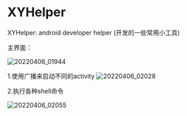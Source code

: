 # XYHelper
XYHelper: android developer helper (开发的一些常用小工具)

主界面：

![20220406_01944](https://user-images.githubusercontent.com/7803081/161973063-e7bea3e1-b1c6-4b1f-893d-44d8ae0268ec.png)

1.使用广播来启动不同的activity
![20220406_02028](https://user-images.githubusercontent.com/7803081/161973171-34567bb3-66cb-4098-8bbf-da5eb8e507fc.png)


2.执行各种shell命令

![20220406_02055](https://user-images.githubusercontent.com/7803081/161973253-21fb0de7-a9d3-4756-aa7b-6341522616fb.png)


